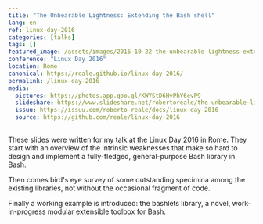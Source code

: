```yaml
---
title: "The Unbearable Lightness: Extending the Bash shell"
lang: en
ref: linux-day-2016
categories: [talks]
tags: []
featured_image: /assets/images/2016-10-22-the-unbearable-lightness-extending-the-bash-shell.png
conference: "Linux Day 2016"
location: Rome
canonical: https://reale.github.io/linux-day-2016/
permalink: /linux-day-2016
media:
  pictures: https://photos.app.goo.gl/KWYStD6HvPhY6evP9
  slideshare: https://www.slideshare.net/robertoreale/the-unbearable-lightness-extending-the-bash-shell
  issuu: https://issuu.com/roberto-reale/docs/linux-day-2016
  source: https://github.com/reale/linux-day-2016
---
```


These slides were written for my talk at the Linux Day 2016 in Rome. They start with an overview of the intrinsic weaknesses that make so hard to design and implement a fully-fledged, general-purpose Bash library in Bash.

Then comes bird's eye survey of some outstanding specimina among the existing libraries, not without the occasional fragment of code.

Finally a working example is introduced: the bashlets library, a novel, work-in-progress modular extensible toolbox for Bash.
